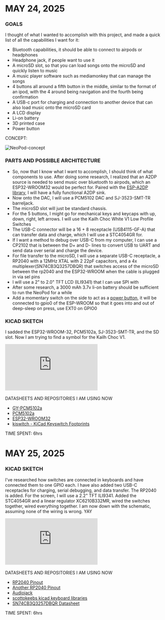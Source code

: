 # MAY 24, 2025

### GOALS
I thought of what I wanted to accomplish with this project, and made a quick list of all the capabilities I want for it:
- Bluetooth capabilities, it should be able to connect to airpods or headphones
- Headphone jack, if people want to use it
- A microSD slot, so that you can load songs onto the microSD and quickly listen to music
- A music player software such as mediamonkey that can manage the songs
- 4 buttons all around a fifth button in the middle, similar to the format of an ipod, with the 4 around being navigation and the fourth being confirmation
- A USB-c port for charging and connection to another device that can also load music onto the microSD card
- A LCD display
- Li-on battery
- 3D printed case
- Power button

CONCEPT:

![NeoPod-concept](https://github.com/user-attachments/assets/f404d724-f5f2-41ae-bf1e-169ad44bc721)
### PARTS AND POSSIBLE ARCHITECTURE
- So, now that I know what I want to accomplish, I should think of what components to use. After doing some research, I realized that an A2DP source is needed to send music over bluetooth to airpods, which an ESP32-WROOM32 would be perfect for. Paired with the [ESP-A2DP library](https://github.com/pschatzmann/ESP32-A2DP), I will have a fully functional A2DP sink. 
- Now onto the DAC, I will use a PCM5102 DAC and SJ-3523-SMT-TR barreljack. 
- The microSD slot will just be standard chassis. 
- For the 5 buttons, I might go for mechanical keys and keycaps with up, down, right, left arrows. I will use the Kailh Choc White V1 Low Profile Switches
- The USB-C connector will be a 16 + 8 receptacle (USB4115-GF-A) that can transfer data and charge, which I will use a STC4054GR for.
- If I want a method to debug over USB-C from my computer, I can use a CP2102 that is between the D+ and D- lines to convert USB to UART and send data over serial and charge the device. 
- For file transfer to the microSD, I will use a separate USB-C receptacle, a RP2040 with a 12MHz XTAL with 2 22pF capacitors, and a 4x multiplexer(SN74CB3Q3257DBQR) that switches access of the microSD between the rp2040 and the ESP32-WROOM when the cable is plugged in via sel pins
- I will use a 2" to 2.0" TFT LCD (ILI9341) that I can use SPI with
- After some research, a 3000 mAh 3.7v li-on battery should be sufficient to run the NeoPod for a while
- Add a momentary switch on the side to act as a [power button](https://randomnerdtutorials.com/esp32-deep-sleep-arduino-ide-wake-up-sources/), it will be connected to gpio0 of the ESP-WROOM so that it goes into and out of deep-sleep on press, use EXT0 on GPIO0

### KICAD SKETCH

I sadded the ESP32-WROOM-32, PCM5102a, SJ-3523-SMT-TR, and the SD slot. Now I am trying to find a symbol for the Kailh Choc V1.

![NeoPod_5/24/25](https://github.com/lsyzg/NeoPod/blob/main/Images/NeoPod_5-24-25.pdf)

DATASHEETS AND REPOSITORIES I AM USING NOW
- [GY-PCM5102a](https://todbot.com/blog/wp-content/uploads/2023/05/macsbug_pcm5102_info.jpg)
- [PCM5102a](https://www.ti.com/lit/ds/symlink/pcm5102a.pdf?ts=1748075100790&ref_url=https%253A%252F%252Fwww.ti.com%252Fproduct%252FPCM5102A%253Futm_source%253Dgoogle%2526utm_medium%253Dcpc%2526utm_campaign%253Dasc-null-null-44700045336317125_prodfolderdynamic-cpc-pf-google-ww_en_int%2526utm_content%253Dprodfolddynamic%2526ds_k%253DDYNAMIC+SEARCH+ADS%2526DCM%253Dyes%2526gad_source%253D1%2526gad_campaignid%253D6465330681%2526gbraid%253D0AAAAAC068F3y38dTNUFxfDZH98xuF_1oU%2526gclid%253DCjwKCAjw3MXBBhAzEiwA0vLXQfC7bXXGllGd-9q7n_Mi0rRSxtiPGLOc2QiR0GRdfrctm7GgXN592xoCbpAQAvD_BwE%2526gclsrc%253Daw.ds)
- [ESP32-WROOM32](https://www.espressif.com/sites/default/files/documentation/esp32-wroom-32_datasheet_en.pdf)
- [kiswitch - KiCad Keyswitch Footprints](https://github.com/kiswitch/kiswitch/tree/main)
  
TIME SPENT: 6hrs

# MAY 25, 2025

### KICAD SKETCH

I've researched how switches are connected in keyboards and have connected them to one GPIO each. I have also added two USB-C receptacles for charging, serial debugging, and data transfer. The RP2040 is added. For the screen, I will use a 2.2" TFT ILI9341. Added the STC4054GR and a linear regulator XC6210B332MR, wired the switches together, wired everything together. I am now down with the schematic, assuming none of the wiring is wrong. YAY

![NeoPod_5/25/25](https://github.com/lsyzg/NeoPod/blob/main/Images/NeoPod_5-25-25.pdf)

DATASHEETS AND REPOSITORIES I AM USING NOW
- [RP2040 Pinout](https://www.raspberrypi.com/documentation/microcontrollers/pico-series.html)
- [Another RP2040 Pinout](https://www.circuitstate.com/pinouts/raspberry-pi-pico-rp2040-microcontroller-board-pinout-diagrams/)
- [Audiojack](https://www.sameskydevices.com/product/resource/sj-352x-smt.pdf)
- [scottokeebs kicad keyboard libraries](https://github.com/joe-scotto/scottokeebs/blob/main/Extras/ScottoKicad/footprints/ScottoKeebs_Choc.pretty/Choc_V1.kicad_mod)
- [SN74CB3Q3257DBQR Datasheet](https://www.ti.com/lit/ds/symlink/sn74cb3q3257.pdf?HQS=dis-dk-null-digikeymode-dsf-pf-null-wwe&ts=1748192144325&ref_url=https%253A%252F%252Fwww.ti.com%252Fgeneral%252Fdocs%252Fsuppproductinfo.tsp%253FdistId%253D10%2526gotoUrl%253Dhttps%253A%252F%252Fwww.ti.com%252Flit%252Fgpn%252Fsn74cb3q3257)

TIME SPENT: 6hrs
